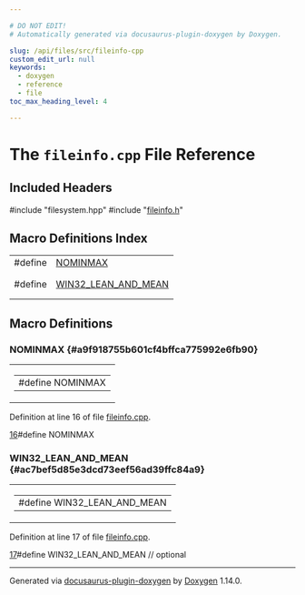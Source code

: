 ```yaml
---

# DO NOT EDIT!
# Automatically generated via docusaurus-plugin-doxygen by Doxygen.

slug: /api/files/src/fileinfo-cpp
custom_edit_url: null
keywords:
  - doxygen
  - reference
  - file
toc_max_heading_level: 4

---
```


<div class="doxyPage">

# The `fileinfo.cpp` File Reference



## Included Headers

<div class="doxyIncludesList">#include "filesystem.hpp"
#include "<a href="/web-doxygen/docs/api/files/src/fileinfo-h">fileinfo.h</a>"
</div>

## Macro Definitions Index

<table class="doxyMembersIndex">

<tr class="doxyMemberIndexItem">
<td class="doxyMemberIndexItemType" align="left" valign="top">#define</td>
<td class="doxyMemberIndexItemName" align="left" valign="top"><a href="#a9f918755b601cf4bffca775992e6fb90">NOMINMAX</a></td>
</tr>
<tr class="doxyMemberIndexDescription">
<td class="doxyMemberIndexDescriptionLeft"></td>
<td class="doxyMemberIndexDescriptionRight">
</td>
</tr>
<tr class="doxyMemberIndexSeparator">
<td class="doxyMemberIndexSeparator" colspan="2"></td>
</tr>

<tr class="doxyMemberIndexItem">
<td class="doxyMemberIndexItemType" align="left" valign="top">#define</td>
<td class="doxyMemberIndexItemName" align="left" valign="top"><a href="#ac7bef5d85e3dcd73eef56ad39ffc84a9">WIN32_LEAN_AND_MEAN</a></td>
</tr>
<tr class="doxyMemberIndexDescription">
<td class="doxyMemberIndexDescriptionLeft"></td>
<td class="doxyMemberIndexDescriptionRight">
</td>
</tr>
<tr class="doxyMemberIndexSeparator">
<td class="doxyMemberIndexSeparator" colspan="2"></td>
</tr>

</table>


<div class="doxySectionDef">

## Macro Definitions

### NOMINMAX {#a9f918755b601cf4bffca775992e6fb90}

<div class="doxyMemberItem">
<div class="doxyMemberProto">
<table class="doxyMemberLabels">
<tr class="doxyMemberLabels">
<td class="doxyMemberLabelsLeft">
<table class="doxyMemberName">
<tr>
<td class="doxyMemberName">#define NOMINMAX</td>
</tr>
</table>
</td>
</tr>
</table>
</div>
<div class="doxyMemberDoc">


<p>Definition at line 16 of file <a href="/web-doxygen/docs/api/files/src/fileinfo-cpp">fileinfo.cpp</a>.</p>

<div class="doxyProgramListing">

<div class="doxyCodeLine"><span class="doxyLineNumber"><a href="#a9f918755b601cf4bffca775992e6fb90">16</a></span><span class="doxyLineContent"><span class="doxyHighlightPreprocessor">#define NOMINMAX</span></span></div>

</div>

</div>
</div>

### WIN32&#95;LEAN&#95;AND&#95;MEAN {#ac7bef5d85e3dcd73eef56ad39ffc84a9}

<div class="doxyMemberItem">
<div class="doxyMemberProto">
<table class="doxyMemberLabels">
<tr class="doxyMemberLabels">
<td class="doxyMemberLabelsLeft">
<table class="doxyMemberName">
<tr>
<td class="doxyMemberName">#define WIN32_LEAN_AND_MEAN</td>
</tr>
</table>
</td>
</tr>
</table>
</div>
<div class="doxyMemberDoc">


<p>Definition at line 17 of file <a href="/web-doxygen/docs/api/files/src/fileinfo-cpp">fileinfo.cpp</a>.</p>

<div class="doxyProgramListing">

<div class="doxyCodeLine"><span class="doxyLineNumber"><a href="#ac7bef5d85e3dcd73eef56ad39ffc84a9">17</a></span><span class="doxyLineContent"><span class="doxyHighlightPreprocessor">#define WIN32_LEAN_AND_MEAN </span><span class="doxyHighlightComment">// optional</span></span></div>

</div>

</div>
</div>

</div>

<hr/>

<p class="doxyGeneratedBy">Generated via <a href="https://github.com/xpack/docusaurus-plugin-doxygen">docusaurus-plugin-doxygen</a> by <a href="https://www.doxygen.nl">Doxygen</a> 1.14.0.</p>

</div>

